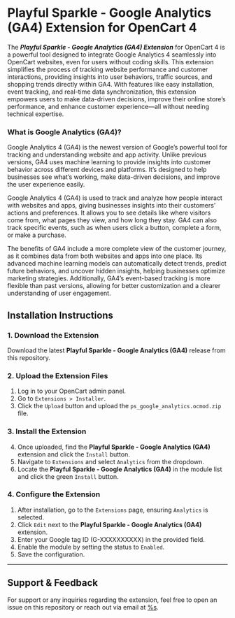 # Playful Sparkle - Google Analytics (GA4) Extension for OpenCart 4

The ***Playful Sparkle - Google Analytics (GA4) Extension*** for OpenCart 4 is a powerful tool designed to integrate Google Analytics 4 seamlessly into OpenCart websites, even for users without coding skills. This extension simplifies the process of tracking website performance and customer interactions, providing insights into user behaviors, traffic sources, and shopping trends directly within GA4. With features like easy installation, event tracking, and real-time data synchronization, this extension empowers users to make data-driven decisions, improve their online store’s performance, and enhance customer experience—all without needing technical expertise.

### What is Google Analytics (GA4)?
Google Analytics 4 (GA4) is the newest version of Google’s powerful tool for tracking and understanding website and app activity. Unlike previous versions, GA4 uses machine learning to provide insights into customer behavior across different devices and platforms. It’s designed to help businesses see what’s working, make data-driven decisions, and improve the user experience easily.

Google Analytics 4 (GA4) is used to track and analyze how people interact with websites and apps, giving businesses insights into their customers’ actions and preferences. It allows you to see details like where visitors come from, what pages they view, and how long they stay. GA4 can also track specific events, such as when users click a button, complete a form, or make a purchase.

The benefits of GA4 include a more complete view of the customer journey, as it combines data from both websites and apps into one place. Its advanced machine learning models can automatically detect trends, predict future behaviors, and uncover hidden insights, helping businesses optimize marketing strategies. Additionally, GA4’s event-based tracking is more flexible than past versions, allowing for better customization and a clearer understanding of user engagement.

## Installation Instructions

### 1. Download the Extension
Download the latest **Playful Sparkle - Google Analytics (GA4)** release from this repository.

### 2. Upload the Extension Files
1. Log in to your OpenCart admin panel.
2. Go to `Extensions > Installer`.
3. Click the `Upload` button and upload the `ps_google_analytics.ocmod.zip` file.

### 3. Install the Extension
4. Once uploaded, find the **Playful Sparkle - Google Analytics (GA4)** extension and click the `Install` button.
5. Navigate to `Extensions` and select `Analytics` from the dropdown.
6. Locate the **Playful Sparkle - Google Analytics (GA4)** in the module list and click the green `Install` button.

### 4. Configure the Extension
1. After installation, go to the `Extensions` page, ensuring `Analytics` is selected.
2. Click `Edit` next to the **Playful Sparkle - Google Analytics (GA4)** extension.
3. Enter your Google tag ID (G-XXXXXXXXXX) in the provided field.
4. Enable the module by setting the status to `Enabled`.
5. Save the configuration.

---

## Support & Feedback

For support or any inquiries regarding the extension, feel free to open an issue on this repository or reach out via email at [%s](mailto:%s).
